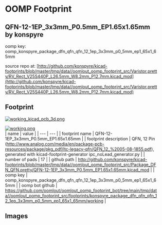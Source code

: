 # OOMP Footprint  
## QFN-12-1EP_3x3mm_P0.5mm_EP1.65x1.65mm  by konspyre  
  
oomp key: oomp_konspyre_package_dfn_qfn_qfn_12_1ep_3x3mm_p0_5mm_ep1_65x1_65mm  
  
source repo at: [http://github.com/konspyre/kicad-footprints/blob/master/tmp/data//oomlout_oomp_footprint_src/Varistor.pretty/RV_Rect_V25S440P_L26.5mm_W8.2mm_P12.7mm.kicad_mod](http://github.com/konspyre/kicad-footprints/blob/master/tmp/data//oomlout_oomp_footprint_src/Varistor.pretty/RV_Rect_V25S440P_L26.5mm_W8.2mm_P12.7mm.kicad_mod)  
## Footprint  
  
[![working_kicad_pcb_3d.png](working_kicad_pcb_3d_600.png)](working_kicad_pcb_3d.png)  
  
[![working.png](working_600.png)](working.png)  
| name | value | 
| --- | --- | 
| footprint name | QFN-12-1EP_3x3mm_P0.5mm_EP1.65x1.65mm | 
| footprint description | QFN, 12 Pin (http://www.analog.com/media/en/package-pcb-resources/package/pkg_pdf/ltc-legacy-qfn/QFN_12_%2005-08-1855.pdf), generated with kicad-footprint-generator ipc_noLead_generator.py | 
| number of pads | 17 | 
| github path | http://github.com/konspyre/kicad-footprints/blob/master/tmp/data//oomlout_oomp_footprint_src/Package_DFN_QFN.pretty/QFN-12-1EP_3x3mm_P0.5mm_EP1.65x1.65mm.kicad_mod | 
| oomp key | oomp_konspyre_package_dfn_qfn_qfn_12_1ep_3x3mm_p0_5mm_ep1_65x1_65mm | 
| oomp bot github | https://github.com/oomlout/oomlout_oomp_footprint_bot/tree/main/tmp/data//oomlout_oomp_footprint_src/footprints/konspyre_package_dfn_qfn_qfn_12_1ep_3x3mm_p0_5mm_ep1_65x1_65mm/working | 
## Images  
